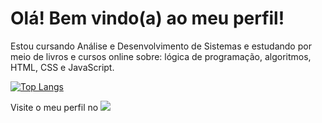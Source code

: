 <h1> Olá! Bem vindo(a) ao meu perfil!</h1>

<p>Estou cursando Análise e Desenvolvimento de Sistemas e estudando por meio de livros e cursos online sobre: lógica de programação, algoritmos, HTML, CSS e JavaScript.</p>

[![Top Langs](https://github-readme-stats.vercel.app/api/top-langs/?username=hsoaresbianca)](https://github.com/hsoaresbianca/github-readme-stats)

<p>Visite o meu perfil no 
  <a href="https://www.linkedin.com/in/hsoaresbianca" target="_blank"><img src="https://img.shields.io/badge/-LinkedIn-%230077B5?style=for-the-badge&logo=linkedin&logoColor=white" target="_blank"></a>
</p>
